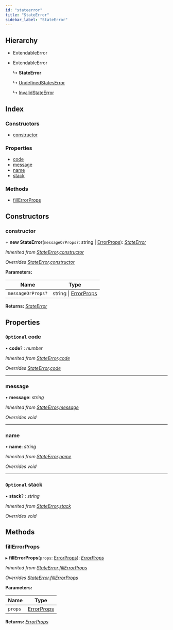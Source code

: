 ```yaml
---
id: "stateerror"
title: "StateError"
sidebar_label: "StateError"
---
```


## Hierarchy

* ExtendableError

* ExtendableError

  ↳ **StateError**

  ↳ [UndefinedStatesError](undefinedstateserror.md)

  ↳ [InvalidStateError](invalidstateerror.md)

## Index

### Constructors

* [constructor](stateerror.md#constructor)

### Properties

* [code](stateerror.md#optional-code)
* [message](stateerror.md#message)
* [name](stateerror.md#name)
* [stack](stateerror.md#optional-stack)

### Methods

* [fillErrorProps](stateerror.md#fillerrorprops)

## Constructors

###  constructor

\+ **new StateError**(`messageOrProps?`: string | [ErrorProps](../modules/types.md#errorprops)): *[StateError](stateerror.md)*

*Inherited from [StateError](stateerror.md).[constructor](stateerror.md#constructor)*

*Overrides [StateError](stateerror.md).[constructor](stateerror.md#constructor)*

**Parameters:**

Name | Type |
------ | ------ |
`messageOrProps?` | string &#124; [ErrorProps](../modules/types.md#errorprops) |

**Returns:** *[StateError](stateerror.md)*

## Properties

### `Optional` code

• **code**? : *number*

*Inherited from [StateError](stateerror.md).[code](stateerror.md#optional-code)*

*Overrides [StateError](stateerror.md).[code](stateerror.md#optional-code)*

___

###  message

• **message**: *string*

*Inherited from [StateError](stateerror.md).[message](stateerror.md#message)*

*Overrides void*

___

###  name

• **name**: *string*

*Inherited from [StateError](stateerror.md).[name](stateerror.md#name)*

*Overrides void*

___

### `Optional` stack

• **stack**? : *string*

*Inherited from [StateError](stateerror.md).[stack](stateerror.md#optional-stack)*

*Overrides void*

## Methods

###  fillErrorProps

▸ **fillErrorProps**(`props`: [ErrorProps](../modules/types.md#errorprops)): *[ErrorProps](../modules/types.md#errorprops)*

*Inherited from [StateError](stateerror.md).[fillErrorProps](stateerror.md#fillerrorprops)*

*Overrides [StateError](stateerror.md).[fillErrorProps](stateerror.md#fillerrorprops)*

**Parameters:**

Name | Type |
------ | ------ |
`props` | [ErrorProps](../modules/types.md#errorprops) |

**Returns:** *[ErrorProps](../modules/types.md#errorprops)*
